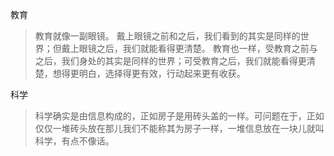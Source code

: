 教育

> 教育就像一副眼镜。
> 戴上眼镜之前和之后，我们看到的其实是同样的世界；但戴上眼镜之后，我们就能看得更清楚。
> 教育也一样，受教育之前与之后，我们身处的其实是同样的世界；可受教育之后，我们就能看得更清楚，想得更明白，选择得更有效，行动起来更有收获。

科学
> 科学确实是由信息构成的，正如房子是用砖头盖的一样。可问题在于，正如仅仅一堆砖头放在那儿我们不能称其为房子一样，一堆信息放在一块儿就叫科学，有点不像话。
